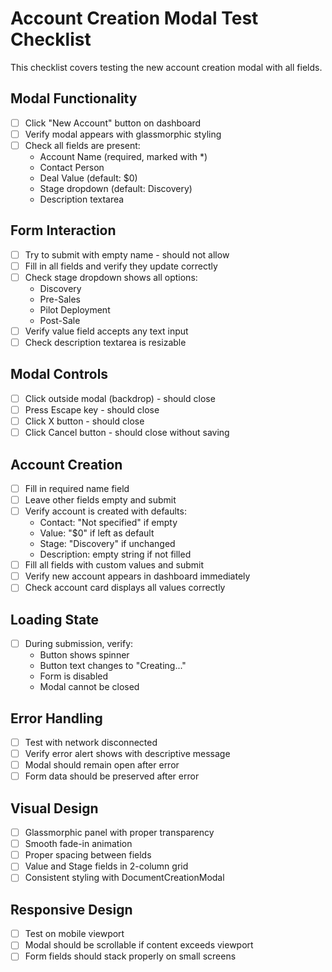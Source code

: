 # Account Creation Modal Test Checklist

This checklist covers testing the new account creation modal with all fields.

## Modal Functionality
- [ ] Click "New Account" button on dashboard
- [ ] Verify modal appears with glassmorphic styling
- [ ] Check all fields are present:
  - Account Name (required, marked with *)
  - Contact Person
  - Deal Value (default: $0)
  - Stage dropdown (default: Discovery)
  - Description textarea

## Form Interaction
- [ ] Try to submit with empty name - should not allow
- [ ] Fill in all fields and verify they update correctly
- [ ] Check stage dropdown shows all options:
  - Discovery
  - Pre-Sales
  - Pilot Deployment
  - Post-Sale
- [ ] Verify value field accepts any text input
- [ ] Check description textarea is resizable

## Modal Controls
- [ ] Click outside modal (backdrop) - should close
- [ ] Press Escape key - should close
- [ ] Click X button - should close
- [ ] Click Cancel button - should close without saving

## Account Creation
- [ ] Fill in required name field
- [ ] Leave other fields empty and submit
- [ ] Verify account is created with defaults:
  - Contact: "Not specified" if empty
  - Value: "$0" if left as default
  - Stage: "Discovery" if unchanged
  - Description: empty string if not filled
- [ ] Fill all fields with custom values and submit
- [ ] Verify new account appears in dashboard immediately
- [ ] Check account card displays all values correctly

## Loading State
- [ ] During submission, verify:
  - Button shows spinner
  - Button text changes to "Creating..."
  - Form is disabled
  - Modal cannot be closed

## Error Handling
- [ ] Test with network disconnected
- [ ] Verify error alert shows with descriptive message
- [ ] Modal should remain open after error
- [ ] Form data should be preserved after error

## Visual Design
- [ ] Glassmorphic panel with proper transparency
- [ ] Smooth fade-in animation
- [ ] Proper spacing between fields
- [ ] Value and Stage fields in 2-column grid
- [ ] Consistent styling with DocumentCreationModal

## Responsive Design
- [ ] Test on mobile viewport
- [ ] Modal should be scrollable if content exceeds viewport
- [ ] Form fields should stack properly on small screens 